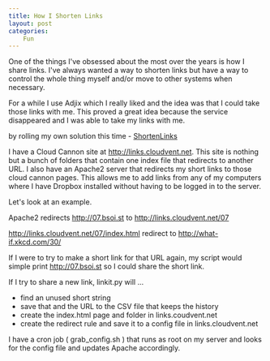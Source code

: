 ```yaml
---
title: How I Shorten Links
layout: post
categories:
    Fun
---
```

One of the things I've obsessed about the most over the years is how I share links. I've always wanted a way to shorten links but have a way to control the whole thing myself and/or move to other systems when necessary. 

For a while I use Adjix which I really liked and the idea was that I could take those links with me. This proved a great idea because the service disappeared and I was able to take my links with me.

by rolling my own solution this time - <a href="https://github.com/bsoist/ShortenLinks">ShortenLinks</a>

I have a Cloud Cannon site at http://links.cloudvent.net. This site is nothing but a bunch of folders that contain one index file that redirects to another URL. I also have an Apache2 server that redirects my short links to those cloud cannon pages. This allows me to add links from any of my computers where I have Dropbox installed without having to be logged in to the server.

Let's look at an example.

Apache2 redirects http://07.bsoi.st to http://links.cloudvent.net/07

http://links.cloudvent.net/07/index.html redirect to http://what-if.xkcd.com/30/

If I were to try to make a short link for that URL again, my script would simple print http://07.bsoi.st so I could share the short link. 

If I try to share a new link, linkit.py will ... 

<ul>
<li>find an unused short string</li>
<li>save that and the URL to the CSV file that keeps the history</li>
<li>create the index.html page and folder in links.coudvent.net</li>
<li>create the redirect rule and save it to a config file in links.cloudvent.net</li>
</ul>

I have a cron job ( grab_config.sh ) that runs as root on my server and looks for the config file and updates Apache accordingly.


